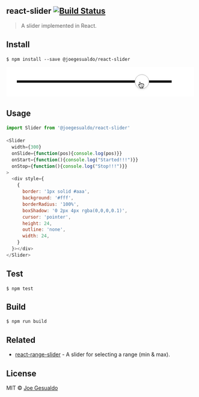 ## react-slider [![Build Status](https://travis-ci.org/joegesualdo/react-slider.svg?branch=master)](https://travis-ci.org/joegesualdo/react-slider)
> A slider implemented in React.

## Install
```
$ npm install --save @joegesualdo/react-slider 
```

![react-slider-demo](https://github.com/joegesualdo/react-slider/raw/master/demo.gif)

## Usage
```javascript
import Slider from '@joegesualdo/react-slider'

<Slider
  width={300}
  onSlide={function(pos){console.log(pos)}}
  onStart={function(){console.log("Started!!!")}}
  onStop={function(){console.log("Stop!!!")}}
>
  <div style={
    {
      border: '1px solid #aaa',
      background: '#fff',
      borderRadius: '100%',
      boxShadow: '0 2px 4px rgba(0,0,0,0.1)',
      cursor: 'pointer',
      height: 24,
      outline: 'none',
      width: 24,
    }
  }></div>
</Slider>
```

## Test
```
$ npm test
```
## Build
```
$ npm run build
```

## Related
- [react-range-slider](https://github.com/joegesualdo/react-slider) - A slider for selecting a range (min & max).

## License
MIT © [Joe Gesualdo]()
